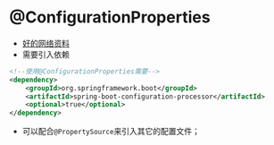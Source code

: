 # @ConfigurationProperties
* [好的网络资料](https://aisensiy.github.io/2017/08/31/spring-boot-configuration-properties-and-value/)
* 需要引入依赖
```xml
<!--使用@ConfigurationProperties需要-->
<dependency>
    <groupId>org.springframework.boot</groupId>
    <artifactId>spring-boot-configuration-processor</artifactId>
    <optional>true</optional>
</dependency>
```
* 可以配合`@PropertySource`来引入其它的配置文件；